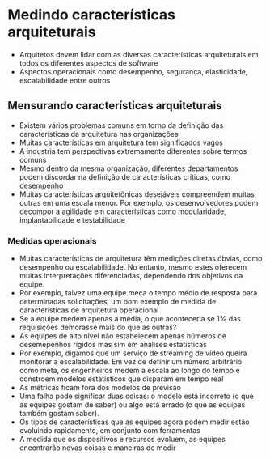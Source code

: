 # Medindo características arquiteturais

- Arquitetos devem lidar com as diversas características arquiteturais em todos os diferentes aspectos de software
- Aspectos operacionais como desempenho, segurança, elasticidade, escalabilidade entre outros

## Mensurando características arquiteturais

-  Existem vários problemas comuns em torno da definição das características da arquitetura nas organizações
-  Muitas características em arquitetura tem significados vagos
-  A industria tem perspectivas extremamente diferentes sobre termos comuns
-  Mesmo dentro da mesma organização, diferentes departamentos podem discordar na definição de características críticas, como desempenho
-  Muitas características arquitetônicas desejáveis compreendem muitas outras em uma escala menor. Por exemplo, os desenvolvedores podem decompor a agilidade em características como modularidade, implantabilidade e testabilidade

### Medidas operacionais

- Muitas características de arquitetura têm medições diretas óbvias, como desempenho ou escalabilidade. No entanto, mesmo estes oferecem muitas interpretações diferenciadas, dependendo dos objetivos da equipe.
- Por exemplo, talvez uma equipe meça o tempo médio de resposta para determinadas solicitações, um bom exemplo de medida de características de arquitetura operacional
- Se a equipe medem apenas a média, o que aconteceria se 1% das requisições demorasse mais do que as outras?
- As equipes de alto nível não estabelecem apenas números de desemepenhos rígidos mas sim em análises estatísticas
- Por exemplo, digamos que um serviço de streaming de vídeo queira monitorar a escalabilidade. Em vez de definir um número arbitrário como meta, os engenheiros medem a escala ao longo do tempo e constroem modelos estatísticos que disparam em tempo real
- As métricas ficam fora dos modelos de previsão
- Uma falha pode significar duas coisas: o modelo está incorreto (o que as equipes gostam de saber) ou algo está errado (o que as equipes também gostam
saber).
- Os tipos de características que as equipes agora podem medir estão evoluindo rapidamente, em conjunto com ferramentas
- A medida que os dispositivos e recursos evoluem, as equipes encontrarão novas coisas e maneiras de medir

